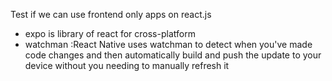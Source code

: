 Test if we can use frontend only apps on react.js
- expo is library of react for cross-platform
- watchman :React Native uses watchman to detect when you've made code changes and then automatically build and push the update to your device without you needing to manually refresh it